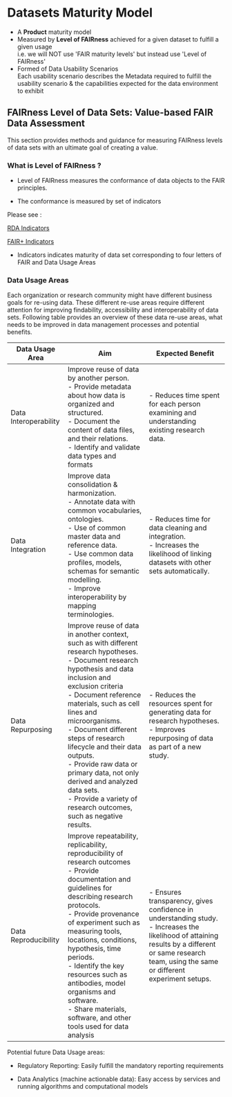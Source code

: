   
# Datasets Maturity Model

- A **Product** maturity model
- Measured by **Level of FAIRness** achieved for a given dataset to fulfill a given usage
<br>i.e. we will NOT use 'FAIR maturity levels' but instead use 'Level of FAIRness'
- Formed of Data Usability Scenarios
<br>Each usability scenario describes the Metadata required to fulfill the usability scenario & the capabilities expected for the data environment to exhibit

## FAIRness Level of Data Sets: Value-based FAIR Data Assessment

This section provides methods and guidance for measuring FAIRness levels of data sets with an ultimate goal of creating a value.

### What is **Level of FAIRness** ?

-   Level of FAIRness measures the conformance of data objects to the FAIR principles.
    
-   The conformance is measured by set of indicators

Please see : 

 [RDA Indicators](RDA_Indicators.md)

 [FAIR+ Indicators](FAIR+Indicators.md)
    
-   Indicators indicates maturity of data set corresponding to four letters of FAIR and Data Usage Areas

### Data Usage Areas

Each organization or research community might have different business goals for re-using data. These different re-use areas require different attention for improving findability, accessibility and interoperability of data sets. Following table provides an overview of these data re-use areas, what needs to be improved in data management processes and potential benefits.



|Data Usage Area                |Aim |Expected Benefit|
|----------------|-------------------------------|-----------------------------|
|Data Interoperability |Improve reuse of data by another person.<br>-   Provide metadata about how data is organized and structured.<br>-   Document the content of data files, and their relations.<br>  -   Identify and validate data types and formats           |- Reduces time spent for each person examining and understanding existing research data.            |
|Data Integration|Improve data consolidation & harmonization.<br>-   Annotate data with common vocabularies, ontologies.  <br>-   Use of common master data and reference data.<br>-   Use common data profiles, models, schemas for semantic modelling.<br>-   Improve interoperability by mapping terminologies.           |- Reduces time for data cleaning and integration.<br>- Increases the likelihood of linking datasets with other sets automatically.            |
|Data Repurposing |Improve reuse of data in another context, such as with different research hypotheses.<br>-   Document research hypothesis and data inclusion and exclusion criteria  <br>-   Document reference materials, such as cell lines and microorganisms. <br>-   Document different steps of research lifecycle and their data outputs.<br>-   Provide raw data or primary data, not only derived and analyzed data sets.<br>-   Provide a variety of research outcomes, such as negative results.|- Reduces the resources spent for generating data for research hypotheses.<br>- Improves repurposing of data as part of a new study.|
|Data Reproducibility|Improve repeatability, replicability, reproducibility of research outcomes<br>-   Provide documentation and guidelines for describing research protocols.<br>-   Provide provenance of experiment such as measuring tools, locations, conditions, hypothesis, time periods.<br>-   Identify the key resources such as antibodies, model organisms and software.<br>-   Share materials, software, and other tools used for data analysis|- Ensures transparency, gives confidence in understanding study.<br>- Increases the likelihood of attaining results by a different or same research team, using the same or different experiment setups.|



Potential future Data Usage areas:

-   Regulatory Reporting: Easily fulfill the mandatory reporting requirements
    
-   Data Analytics (machine actionable data): Easy access by services and running algorithms and computational models
